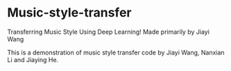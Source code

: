 # Music-style-transfer
Transferring Music Style Using Deep Learning!
Made primarily by Jiayi Wang


This is a demonstration of music style transfer code by Jiayi Wang, Nanxian Li and Jiaying He.
